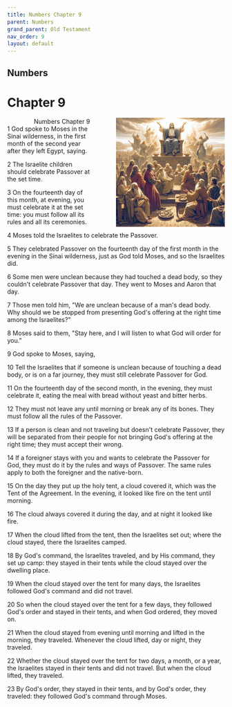 ```yaml
---
title: Numbers Chapter 9
parent: Numbers
grand_parent: Old Testament
nav_order: 9
layout: default
---
```


## Numbers

# Chapter 9

<div style="clear: both; text-align: right;">
    <img src="/assets/Image/Numbers/500/9.jpg" alt="Numbers Chapter 9" class="chapter-image" style="max-width: 50%; height: auto; float: right; margin: 0 0 10px 10px; padding-left: 10%;">
    <figcaption style="font-size: 14px;">Numbers Chapter 9</figcaption>
</div>
1 God spoke to Moses in the Sinai wilderness, in the first month of the second year after they left Egypt, saying.

2 The Israelite children should celebrate Passover at the set time.

3 On the fourteenth day of this month, at evening, you must celebrate it at the set time: you must follow all its rules and all its ceremonies.

4 Moses told the Israelites to celebrate the Passover.

5 They celebrated Passover on the fourteenth day of the first month in the evening in the Sinai wilderness, just as God told Moses, and so the Israelites did.

6 Some men were unclean because they had touched a dead body, so they couldn't celebrate Passover that day. They went to Moses and Aaron that day.

7 Those men told him, "We are unclean because of a man's dead body. Why should we be stopped from presenting God's offering at the right time among the Israelites?"

8 Moses said to them, "Stay here, and I will listen to what God will order for you."

9 God spoke to Moses, saying,

10 Tell the Israelites that if someone is unclean because of touching a dead body, or is on a far journey, they must still celebrate Passover for God.

11 On the fourteenth day of the second month, in the evening, they must celebrate it, eating the meal with bread without yeast and bitter herbs.

12 They must not leave any until morning or break any of its bones. They must follow all the rules of the Passover.

13 If a person is clean and not traveling but doesn't celebrate Passover, they will be separated from their people for not bringing God's offering at the right time; they must accept their wrong.

14 If a foreigner stays with you and wants to celebrate the Passover for God, they must do it by the rules and ways of Passover. The same rules apply to both the foreigner and the native-born.

15 On the day they put up the holy tent, a cloud covered it, which was the Tent of the Agreement. In the evening, it looked like fire on the tent until morning.

16 The cloud always covered it during the day, and at night it looked like fire.

17 When the cloud lifted from the tent, then the Israelites set out; where the cloud stayed, there the Israelites camped.

18 By God's command, the Israelites traveled, and by His command, they set up camp: they stayed in their tents while the cloud stayed over the dwelling place.

19 When the cloud stayed over the tent for many days, the Israelites followed God's command and did not travel.

20 So when the cloud stayed over the tent for a few days, they followed God's order and stayed in their tents, and when God ordered, they moved on.

21 When the cloud stayed from evening until morning and lifted in the morning, they traveled. Whenever the cloud lifted, day or night, they traveled.

22 Whether the cloud stayed over the tent for two days, a month, or a year, the Israelites stayed in their tents and did not travel. But when the cloud lifted, they traveled.

23 By God's order, they stayed in their tents, and by God's order, they traveled: they followed God's command through Moses.


